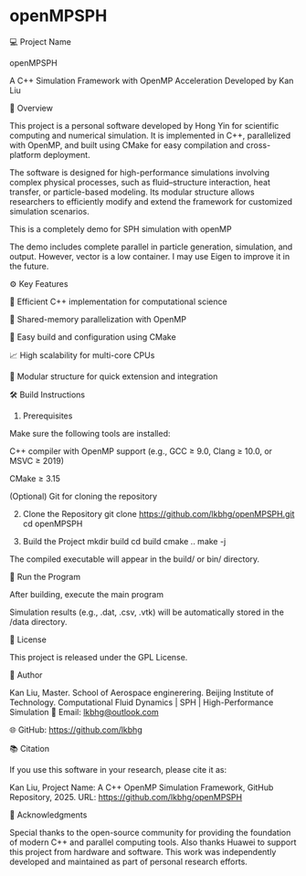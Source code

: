# openMPSPH

💻 Project Name

openMPSPH

A C++ Simulation Framework with OpenMP Acceleration
Developed by Kan Liu

🧩 Overview

This project is a personal software developed by Hong Yin for scientific computing and numerical simulation.
It is implemented in C++, parallelized with OpenMP, and built using CMake for easy compilation and cross-platform deployment.

The software is designed for high-performance simulations involving complex physical processes, such as fluid–structure interaction, heat transfer, or particle-based modeling.
Its modular structure allows researchers to efficiently modify and extend the framework for customized simulation scenarios.

This is a completely demo for SPH simulation with openMP

The demo includes complete parallel in particle generation, simulation, and output. 
However, vector is a low container. I may use Eigen to improve it in the future.

⚙️ Key Features

🧮 Efficient C++ implementation for computational science

🔀 Shared-memory parallelization with OpenMP

🧱 Easy build and configuration using CMake

📈 High scalability for multi-core CPUs

🧰 Modular structure for quick extension and integration


🛠️ Build Instructions
1. Prerequisites

Make sure the following tools are installed:

C++ compiler with OpenMP support (e.g., GCC ≥ 9.0, Clang ≥ 10.0, or MSVC ≥ 2019)

CMake ≥ 3.15

(Optional) Git for cloning the repository

2. Clone the Repository
git clone https://github.com/lkbhg/openMPSPH.git
cd openMPSPH

3. Build the Project
mkdir build
cd build
cmake ..
make -j


The compiled executable will appear in the build/ or bin/ directory.

🚀 Run the Program

After building, execute the main program


Simulation results (e.g., .dat, .csv, .vtk) will be automatically stored in the /data directory.



📜 License

This project is released under the GPL License.

👤 Author

Kan Liu, Master. School of Aerospace enginerering. Beijing Institute of Technology.
Computational Fluid Dynamics | SPH | High-Performance Simulation
📧 Email: lkbhg@outlook.com

🌐 GitHub: https://github.com/lkbhg

📚 Citation

If you use this software in your research, please cite it as:

Kan Liu, Project Name: A C++ OpenMP Simulation Framework, GitHub Repository, 2025.
URL: https://github.com/lkbhg/openMPSPH

🌟 Acknowledgments

Special thanks to the open-source community for providing the foundation of modern C++ and parallel computing tools.
Also thanks Huawei to support this project from hardware and software.
This work was independently developed and maintained as part of personal research efforts.

